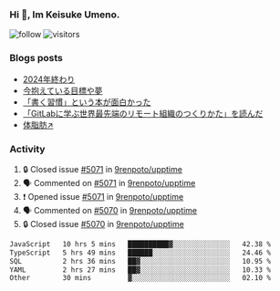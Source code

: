 ### Hi 👋, Im Keisuke Umeno.

<!--
**9renpoto/9renpoto** is a ✨ _special_ ✨ repository because its `README.md` (this file) appears on your GitHub profile.

Here are some ideas to get you started:

- 🔭 I’m currently working on ...
- 🌱 I’m currently learning ...
- 👯 I’m looking to collaborate on ...
- 🤔 I’m looking for help with ...
- 💬 Ask me about ...
- 📫 How to reach me: ...
- 😄 Pronouns: ...
- ⚡ Fun fact: ...
-->

![follow](https://img.shields.io/github/followers/9renpoto?label=Follow&style=social)
![visitors](https://komarev.com/ghpvc/?username=9renpoto&label=Profile%20views&color=0e75b6&style=flat)

### Blogs posts

<!-- BLOG-POST-LIST:START -->
- [2024年終わり](https://9renpoto.win/entry/2024/12/31/2024-end)
- [今抱えている目標や夢](https://9renpoto.win/entry/2024/12/02/objective)
- [「書く習慣」という本が面白かった](https://9renpoto.win/entry/2024/11/11/leave_a_feeling_sad)
- [「GitLabに学ぶ世界最先端のリモート組織のつくりかた」を読んだ](https://9renpoto.win/entry/2024/09/10/remote_organization)
- [体脂肪↗](https://9renpoto.win/entry/2024/08/12/gaining_fat)
<!-- BLOG-POST-LIST:END -->

### Activity

<!--START_SECTION:activity-->
1. 🔒 Closed issue [#5071](https://github.com/9renpoto/upptime/issues/5071) in [9renpoto/upptime](https://github.com/9renpoto/upptime)
2. 🗣 Commented on [#5071](https://github.com/9renpoto/upptime/issues/5071#issuecomment-2586417518) in [9renpoto/upptime](https://github.com/9renpoto/upptime)
3. ❗ Opened issue [#5071](https://github.com/9renpoto/upptime/issues/5071) in [9renpoto/upptime](https://github.com/9renpoto/upptime)
4. 🗣 Commented on [#5070](https://github.com/9renpoto/upptime/issues/5070#issuecomment-2586289156) in [9renpoto/upptime](https://github.com/9renpoto/upptime)
5. 🔒 Closed issue [#5070](https://github.com/9renpoto/upptime/issues/5070) in [9renpoto/upptime](https://github.com/9renpoto/upptime)
<!--END_SECTION:activity-->

<!--START_SECTION:waka-->

```txt
JavaScript   10 hrs 5 mins   ██████████▓░░░░░░░░░░░░░░   42.38 %
TypeScript   5 hrs 49 mins   ██████░░░░░░░░░░░░░░░░░░░   24.46 %
SQL          2 hrs 36 mins   ██▓░░░░░░░░░░░░░░░░░░░░░░   10.95 %
YAML         2 hrs 27 mins   ██▓░░░░░░░░░░░░░░░░░░░░░░   10.33 %
Other        30 mins         ▓░░░░░░░░░░░░░░░░░░░░░░░░   02.10 %
```

<!--END_SECTION:waka-->
